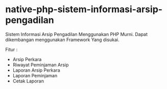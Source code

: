 # native-php-sistem-informasi-arsip-pengadilan
Sistem Informasi Arsip Pengadilan Menggunakan PHP Murni. 
Dapat dikembangan menggunakan Framework Yang disukai.

Fitur :
- Arsip Perkara 
- Riwayat Peminjaman Arsip
- Laporan Arsip Perkara
- Laporan Peminjaman
- Cetak Laporan 
